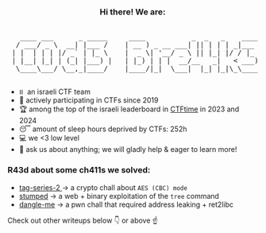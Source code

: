 <h3 align="center">Hi there! We are:</h3>

<pre align="center"> 
   ____ ___      _ _____     ____           _  _   _    _____          
  / ___/ _ \  __| |___ /    | __ ) _ __ ___| || | | | _|___ / _ __ ___ 
 | |  | | | |/ _` | |_ \    |  _ \| '__/ _ \ || |_| |/ / |_ \| '__/ __|
 | |__| |_| | (_| |___) |   | |_) | | |  __/__   _|   < ___) | |  \__ \
  \____\___/ \__,_|____/    |____/|_|  \___|  |_| |_|\_\____/|_|  |___/
                                                                        
</pre>

- <img src="https://upload.wikimedia.org/wikipedia/commons/thumb/d/d4/Flag_of_Israel.svg/468px-Flag_of_Israel.svg.png" height="12" alt="IL" />   an israeli CTF team 
- 💪 actively participating in CTFs since 2019  
- 🏆 among the top of the israeli leaderboard in [CTFtime](https://ctftime.org/team/233444) in 2023 and 2024
- 😴 amount of sleep hours deprived by CTFs: 252h
- 💻 we <3 low level
- 💬 ask us about anything; we will gladly help & eager to learn more!  

### R43d about some ch411s we solved:
- [tag-series-2 ](https://github.com/C0d3-Bre4k3rs/WolvCTF2024-Writeups/tree/main/tag-series-2) -> a crypto chall about `AES (CBC) mode`  
- [stumped](https://github.com/C0d3-Bre4k3rs/CyberCooperative2023-writeups/tree/main/stumped) -> a web + binary exploitation of the `tree` command  
- [dangle-me](https://github.com/C0d3-Bre4k3rs/PingCTF2023-writeups/tree/main/dangle-me) -> a pwn chall that required address leaking + ret2libc

Check out other writeups below 👇 or above ☝
